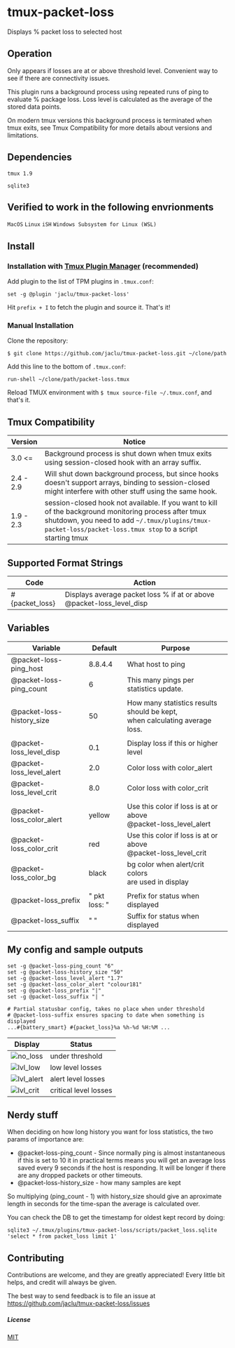# tmux-packet-loss

Displays % packet loss to selected host

## Operation

Only appears if losses are at or above threshold level. Convenient way to see if there are connectivity issues.

This plugin runs a background process using repeated runs of ping to evaluate % package loss. Loss level is calculated as the average of the stored data points.

On modern tmux versions this background process is terminated when tmux exits, see Tmux Compatibility for more details about versions and limitations.

## Dependencies

`tmux 1.9`

`sqlite3`

## Verified to work in the following envrionments
`MacOS`
`Linux`
`iSH`
`Windows Subsystem for Linux (WSL)`

## Install

### Installation with [Tmux Plugin Manager](https://github.com/tmux-plugins/tpm) (recommended)

Add plugin to the list of TPM plugins in `.tmux.conf`:

    set -g @plugin 'jaclu/tmux-packet-loss'

Hit `prefix + I` to fetch the plugin and source it. That's it!

### Manual Installation

Clone the repository:

    $ git clone https://github.com/jaclu/tmux-packet-loss.git ~/clone/path

Add this line to the bottom of `.tmux.conf`:

    run-shell ~/clone/path/packet-loss.tmux

Reload TMUX environment with `$ tmux source-file ~/.tmux.conf`, and that's it.

## Tmux Compatibility

| Version   | Notice                                                                                                                                                                                                              |
| --------- | ------------------------------------------------------------------------------------------------------------------------------------------------------------------------------------------------------------------- |
| 3.0 <=    | Background process is shut down when tmux exits using session-closed hook with an array suffix.                                                                                                                     |
| 2.4 - 2.9 | Will shut down background process, but since hooks doesn't support arrays, binding to session-closed might interfere with other stuff using the same hook.                                                          |
| 1.9 - 2.3 | session-closed hook not available. If you want to kill of the background monitoring process after tmux shutdown, you need to add `~/.tmux/plugins/tmux-packet-loss/packet-loss.tmux stop` to a script starting tmux |

## Supported Format Strings

| Code           | Action                                                                |
| -------------- | --------------------------------------------------------------------- |
| #{packet_loss} | Displays average packet loss % if at or above @packet-loss_level_disp |

## Variables

| Variable                  | Default       | Purpose                                                                       |
| ------------------------- | ------------- | ----------------------------------------------------------------------------- |
| @packet-loss-ping_host    | 8.8.4.4       | What host to ping                                                             |
| @packet-loss-ping_count   | 6             | This many pings per statistics update.                                        |
|                           |               |
| @packet-loss-history_size | 50            | How many statistics results should be kept,<br>when calculating average loss. |
|                           |               |
| @packet-loss_level_disp   | 0.1           | Display loss if this or higher level                                          |
| @packet-loss_level_alert  | 2.0           | Color loss with color_alert                                                   |
| @packet-loss_level_crit   | 8.0           | Color loss with color_crit                                                    |
|                           |               |
| @packet-loss_color_alert  | yellow        | Use this color if loss is at or above<br>@packet-loss_level_alert             |
| @packet-loss_color_crit   | red           | Use this color if loss is at or above<br>@packet-loss_level_crit              |
| @packet-loss_color_bg     | black         | bg color when alert/crit colors<br>are used in display                        |
|                           |               |
| @packet-loss_prefix       | " pkt loss: " | Prefix for status when displayed                                              |
| @packet-loss_suffix       | " "           | Suffix for status when displayed                                              |

## My config and sample outputs

```
set -g @packet-loss-ping_count "6"
set -g @packet-loss-history_size "50"
set -g @packet-loss_level_alert "1.7"
set -g @packet-loss_color_alert "colour181"
set -g @packet-loss_prefix "|"
set -g @packet-loss_suffix "| "

# Partial statusbar config, takes no place when under threshold
# @packet-loss-suffix ensures spacing to date when something is displayed
...#{battery_smart} #{packet_loss}%a %h-%d %H:%M ...
```

| Display                                                                                                            | Status                |
| ------------------------------------------------------------------------------------------------------------------ | --------------------- |
| ![no_loss](https://user-images.githubusercontent.com/5046648/159600959-23efe878-e28c-4988-86df-b43875701f6a.png)   | under threshold       |
| ![lvl_low](https://user-images.githubusercontent.com/5046648/159604267-3345f827-3541-49f7-aec7-6f0091e59a5f.png)   | low level losses      |
| ![lvl_alert](https://user-images.githubusercontent.com/5046648/159602048-90346c8c-396a-4f0b-be26-152ef13c806f.png) | alert level losses    |
| ![lvl_crit](https://user-images.githubusercontent.com/5046648/159601876-9f097499-3fb9-4c53-8490-759665ff555f.png)  | critical level losses |

## Nerdy stuff

When deciding on how long history you want for loss statistics, the two params of importance are:

-   @packet-loss-ping_count - Since normally ping is almost instantaneous if this is set to 10 it in practical terms means you will get an average loss saved every 9 seconds if the host is responding. It will be longer if there are any dropped packets or other timeouts.
-   @packet-loss-history_size - how many samples are kept

So multiplying (ping_count - 1) with history_size should give an aproximate length in seconds for the time-span the average is calculated over.

You can check the DB to get the timestamp for oldest kept record by doing:

```
sqlite3 ~/.tmux/plugins/tmux-packet-loss/scripts/packet_loss.sqlite 'select * from packet_loss limit 1'
```

## Contributing

Contributions are welcome, and they are greatly appreciated! Every little bit helps, and credit will always be given.

The best way to send feedback is to file an issue at https://github.com/jaclu/tmux-packet-loss/issues

##### License

[MIT](LICENSE.md)
